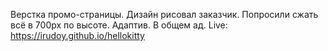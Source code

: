 Верстка промо-страницы. Дизайн рисовал заказчик. Попросили сжать всё в 700px по высоте. Адаптив. В общем ад.
Live: https://irudoy.github.io/hellokitty
